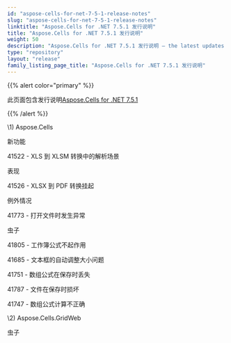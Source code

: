 ```yaml
---
id: "aspose-cells-for-net-7-5-1-release-notes"
slug: "aspose-cells-for-net-7-5-1-release-notes"
linktitle: "Aspose.Cells for .NET 7.5.1 发行说明"
title: "Aspose.Cells for .NET 7.5.1 发行说明"
weight: 50
description: "Aspose.Cells for .NET 7.5.1 发行说明 – the latest updates and fixes."
type: "repository"
layout: "release"
family_listing_page_title: "Aspose.Cells for .NET 7.5.1 发行说明"
---
```

{{% alert color="primary" %}} 

此页面包含发行说明[Aspose.Cells for .NET 7.5.1](https://releases.aspose.com/cells/net/new-releases/aspose.cells-for-.net-7.5.1/)

{{% /alert %}} 

\1) Aspose.Cells 

新功能

41522 - XLS 到 XLSM 转换中的解析场景

表现

41526 - XLSX 到 PDF 转换挂起

例外情况

41773 - 打开文件时发生异常

虫子

41805 - 工作簿公式不起作用

41685 - 文本框的自动调整大小问题

41751 - 数组公式在保存时丢失

41787 - 文件在保存时损坏

41747 - 数组公式计算不正确

\2) Aspose.Cells.GridWeb

虫子
